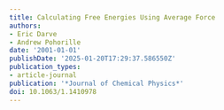 ```yaml
---
title: Calculating Free Energies Using Average Force
authors:
- Eric Darve
- Andrew Pohorille
date: '2001-01-01'
publishDate: '2025-01-20T17:29:37.586550Z'
publication_types:
- article-journal
publication: '*Journal of Chemical Physics*'
doi: 10.1063/1.1410978
---
```

